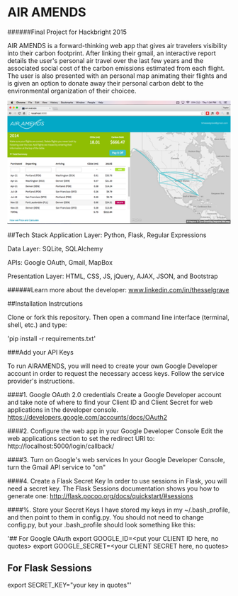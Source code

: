 # AIR AMENDS
######Final Project for Hackbright 2015

AIR AMENDS is a forward-thinking web app that gives air travelers visibility into their carbon footprint. After linking their gmail, an interactive report details the user's personal air travel over the last few years and the associated social cost of the carbon emissions estimated from each flight. The user is also presented with an personal map animating their flights and is given an option to donate away their personal carbon debt to the environmental organization of their choicee.

![Alt text](https://raw.githubusercontent.com/taygrave/AirAmends/3af35167221924019ffbd439f2eb3624c807cbf5/static/ScreenShot.png "Screen Shot")

##Tech Stack
Application Layer: Python, Flask, Regular Expressions

Data Layer: SQLite, SQLAlchemy

APIs: Google OAuth, Gmail, MapBox

Presentation Layer: HTML, CSS, JS, jQuery, AJAX, JSON, and Bootstrap

######Learn more about the developer: www.linkedin.com/in/thesselgrave

##Installation Instrcutions

Clone or fork this repository. Then open a command line interface (terminal, shell, etc.) and type:

'pip install -r requirements.txt'

###Add your API Keys

To run AIRAMENDS, you will need to create your own Google Developer account in order to request the necessary access keys. Follow the service provider's instructions.

####1. Google OAuth 2.0 credentials
Create a Google Developer account and take note of where to find your Client ID and Client Secret for web applications in the developer console.
https://developers.google.com/accounts/docs/OAuth2

####2. Configure the web app in your Google Developer Console
Edit the web applications section to set the redirect URI to:
http://localhost:5000/login/callback/

####3. Turn on Google's web services
In your Google Developer Console, turn the Gmail API service to "on"

####4. Create a Flask Secret Key
In order to use sessions in Flask, you will need a secret key. The Flask Sessions documentation shows you how to generate one: http://flask.pocoo.org/docs/quickstart/#sessions

####%. Store your Secret Keys
I have stored my keys in my ~/.bash_profile, and then point to them in config.py. You should not need to change config.py, but your .bash_profile should look something like this:

'## For Google OAuth
export GOOGLE_ID=<put your CLIENT ID here, no quotes>
export GOOGLE_SECRET=<your CLIENT SECRET here, no quotes>

## For Flask Sessions
export SECRET_KEY="your key in quotes"'
